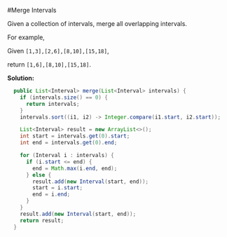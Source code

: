 #Merge Intervals

Given a collection of intervals, merge all overlapping intervals.

For example,

Given ```[1,3],[2,6],[8,10],[15,18]```,

return ```[1,6],[8,10],[15,18]```.

**Solution:**

```Java
  public List<Interval> merge(List<Interval> intervals) {
    if (intervals.size() == 0) {
      return intervals;
    }
    intervals.sort((i1, i2) -> Integer.compare(i1.start, i2.start));

    List<Interval> result = new ArrayList<>();
    int start = intervals.get(0).start;
    int end = intervals.get(0).end;

    for (Interval i : intervals) {
      if (i.start <= end) {
        end = Math.max(i.end, end);
      } else {
        result.add(new Interval(start, end));
        start = i.start;
        end = i.end;
      }
    }
    result.add(new Interval(start, end));
    return result;
  }
```
